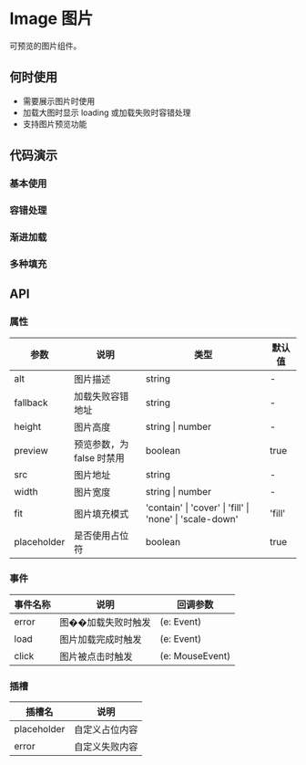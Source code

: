 # Image 图片

可预览的图片组件。

## 何时使用

- 需要展示图片时使用
- 加载大图时显示 loading 或加载失败时容错处理
- 支持图片预览功能

## 代码演示

### 基本使用
<demo src="../demos/image/image-01-base.vue"></demo>

### 容错处理
<demo src="../demos/image/image-02-fallback.vue"></demo>

### 渐进加载
<demo src="../demos/image/image-03-placeholder.vue"></demo>

### 多种填充
<demo src="../demos/image/image-04-object-fit.vue"></demo>

## API

### 属性

| 参数 | 说明 | 类型 | 默认值 |
| --- | --- | --- | --- |
| alt | 图片描述 | string | - |
| fallback | 加载失败容错地址 | string | - |
| height | 图片高度 | string \| number | - |
| preview | 预览参数，为 false 时禁用 | boolean | true |
| src | 图片地址 | string | - |
| width | 图片宽度 | string \| number | - |
| fit | 图片填充模式 | 'contain' \| 'cover' \| 'fill' \| 'none' \| 'scale-down' | 'fill' |
| placeholder | 是否使用占位符 | boolean | true |

### 事件

| 事件名称 | 说明 | 回调参数 |
| --- | --- | --- |
| error | 图��加载失败时触发 | (e: Event) |
| load | 图片加载完成时触发 | (e: Event) |
| click | 图片被点击时触发 | (e: MouseEvent) |

### 插槽

| 插槽名 | 说明 |
| --- | --- |
| placeholder | 自定义占位内容 |
| error | 自定义失败内容 | 